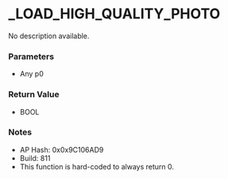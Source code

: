 # _LOAD_HIGH_QUALITY_PHOTO

No description available.

### Parameters
* Any p0

### Return Value
* BOOL

### Notes
* AP Hash: 0x0x9C106AD9
* Build: 811
* This function is hard-coded to always return 0.

